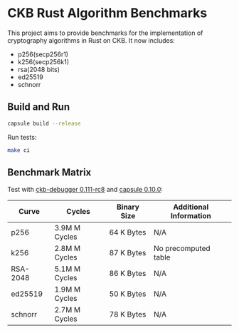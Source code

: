 # CKB Rust Algorithm Benchmarks

This project aims to provide benchmarks for the implementation of cryptography
algorithms in Rust on CKB. It now includes:
- p256(secp256r1)
- k256(secp256k1)
- rsa(2048 bits)
- ed25519
- schnorr


## Build and Run

``` sh
capsule build --release
```

Run tests:

``` sh
make ci
```

## Benchmark Matrix
Test with [ckb-debugger 0.111-rc8](https://github.com/nervosnetwork/ckb-standalone-debugger/commit/75e81f9490d6186ad8d9accbf39040640fcac228)
and [capsule 0.10.0](https://github.com/nervosnetwork/capsule):

| Curve | Cycles | Binary Size | Additional Information  |
|----------|----------|----------|-----------------------|
| p256     |  3.9M M Cycles  | 64 K Bytes  | N/A         |
| k256     |  2.8M M Cycles  | 87 K Bytes  | No precomputed table    |
| RSA-2048 |  5.1M M Cycles  | 86 K Bytes  | N/A      |
| ed25519  |  1.9M M Cycles  | 50 K Bytes  | N/A      |
| schnorr  |  2.7M M Cycles  | 78 K Bytes  | N/A      |
